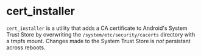# cert_installer

`cert_installer` is a utility that adds a CA certificate to Android's
System Trust Store by overwriting the `/system/etc/security/cacerts` directory
with a tmpfs mount. Changes made to the System Trust Store is _not_ persistant
across reboots.
